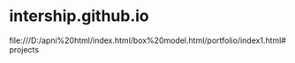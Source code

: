 # intership.github.io
file:///D:/apni%20html/index.html/box%20model.html/portfolio/index1.html#projects
